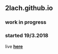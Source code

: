 ## 2lach.github.io
### work in progress 

### started 19/3.2018

live  [**here**](https://2lach.github.io/)